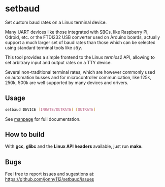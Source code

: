 # setbaud
Set custom baud rates on a Linux terminal device.

Many UART devices like those integrated with SBCs, like Raspberry Pi, Odroid, etc. or the FTDI232 USB converter used on Arduino boards, actually support a much larger set of baud rates than those which can be selected using standard terminal tools like *stty*.

This tool provides a simple frontend to the Linux *termios2* API, allowing to set arbitrary input and output rates on a TTY device.

Several non-traditional terminal rates, which are however commonly used on automation busses and for microcontroller communication, like 125k, 250k, 500k are well supported by many devices and drivers.

## Usage
```sh
setbaud DEVICE [INRATE/OUTRATE] [OUTRATE]
```
See [manpage](doc/setbaud.man.txt) for full documentation.

## How to build

With **gcc**, **glibc** and the **Linux API headers** available, just run **make**.

## Bugs

Feel free to report issues and sugestions at:
https://github.com/jonny112/setbaud/issues
